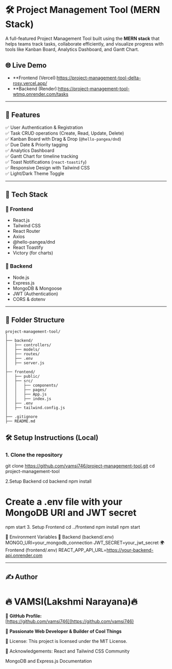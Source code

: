 # 🛠️ Project Management Tool (MERN Stack)

A full-featured Project Management Tool built using the **MERN stack** that helps teams track tasks, collaborate efficiently, and visualize progress with tools like Kanban Board, Analytics Dashboard, and Gantt Chart.

## 🌐 Live Demo

- **Frontend (Vercel):https://project-management-tool-delta-rosy.vercel.app/ 
- **Backend (Render):https://project-management-tool-wtmq.onrender.com/tasks

---

## 🚀 Features

✅ User Authentication & Registration  
✅ Task CRUD operations (Create, Read, Update, Delete)  
✅ Kanban Board with Drag & Drop (`@hello-pangea/dnd`)  
✅ Due Date & Priority tagging  
✅ Analytics Dashboard  
✅ Gantt Chart for timeline tracking  
✅ Toast Notifications (`react-toastify`)  
✅ Responsive Design with Tailwind CSS  
✅ Light/Dark Theme Toggle  

---

## 🧰 Tech Stack

### 🔹 Frontend
- React.js
- Tailwind CSS
- React Router
- Axios
- @hello-pangea/dnd
- React Toastify
- Victory (for charts)

### 🔹 Backend
- Node.js
- Express.js
- MongoDB & Mongoose
- JWT (Authentication)
- CORS & dotenv

---
## 📁 Folder Structure

```
project-management-tool/
│
├── backend/
│   ├── controllers/
│   ├── models/
│   ├── routes/
│   ├── .env
│   ├── server.js
│
├── frontend/
│   ├── public/
│   ├── src/
│   │   ├── components/
│   │   ├── pages/
│   │   ├── App.js
│   │   ├── index.js
│   ├── .env
│   ├── tailwind.config.js
│
├── .gitignore
├── README.md
```


## 🛠️ Setup Instructions (Local)

### 1. Clone the repository
git clone https://github.com/vamsi746/project-management-tool.git
cd project-management-tool

2.Setup Backend
cd backend
npm install
# Create a .env file with your MongoDB URI and JWT secret
npm start
3. Setup Frontend
cd ../frontend
npm install
npm start

🧪 Environment Variables
🔐 Backend (backend/.env)
MONGO_URI=your_mongodb_connection
JWT_SECRET=your_jwt_secret
🌍 Frontend (frontend/.env)
REACT_APP_API_URL=https://your-backend-api.onrender.com


---

## ✍️ Author

# **🔥 VAMSI(Lakshmi Narayana)🔥**

🔗 **GitHub Profile:**  
[https://github.com/vamsi746](https://github.com/vamsi746)

🚀 **Passionate Web Developer & Builder of Cool Things**


📜 License:
This project is licensed under the MIT License.

🙌 Acknowledgements: 
React and Tailwind CSS Community

MongoDB and Express.js Documentation




